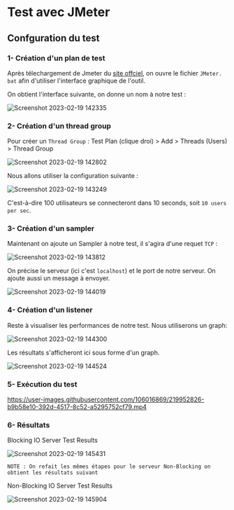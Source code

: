 # Test avec JMeter 
## Confguration du test
### 1- Création d'un plan de test
Après télechargement de Jmeter du [site offciel](https://jmeter.apache.org/download_jmeter.cgi), on ouvre le fichier `JMeter. bat` afin d'utiliser l'interface graphique de l'outil.

On obtient l'interface suivante, on donne un nom à notre test :

![Screenshot 2023-02-19 142335](https://user-images.githubusercontent.com/106016869/219951001-845e9756-42fb-440f-b1a5-e8a98e72fd29.png)

### 2- Création d'un thread group
Pour créer un `Thread Group` : Test Plan (clique droi) > Add > Threads (Users) > Thread Group

![Screenshot 2023-02-19 142802](https://user-images.githubusercontent.com/106016869/219951359-0232dd36-3956-4d00-8478-17b07b1b547d.png)

Nous allons utiliser la configuration suivante :

![Screenshot 2023-02-19 143249](https://user-images.githubusercontent.com/106016869/219951677-6741967f-3f8a-4178-8385-d23b3ee45762.png)

C'est-à-dire 100 utilisateurs se connecteront dans 10 seconds, soit `10 users per sec`.

### 3- Création d'un sampler
Maintenant on ajoute un Sampler à notre test, il s'agira d'une requet `TCP` :

![Screenshot 2023-02-19 143812](https://user-images.githubusercontent.com/106016869/219951836-c421a656-99bb-43cd-b955-fb8e010fbfcb.png)

On précise le serveur (ici c'est `localhost`) et le port de notre serveur. On ajoute aussi un message à envoyer.

![Screenshot 2023-02-19 144019](https://user-images.githubusercontent.com/106016869/219952006-53ba0ab6-41d7-4fc5-9ea2-cdb46610206e.png)

### 4- Création d'un listener
Reste à visualiser les performances de notre test. Nous utiliserons un graph:

![Screenshot 2023-02-19 144300](https://user-images.githubusercontent.com/106016869/219952127-544e04fa-d359-4a1c-8b6c-cefb8f60346a.png)

Les résultats s'afficheront ici sous forme d'un graph.

![Screenshot 2023-02-19 144524](https://user-images.githubusercontent.com/106016869/219952271-93b980ad-a340-47f6-878a-6da153ec49b9.png)

### 5- Exécution du test
https://user-images.githubusercontent.com/106016869/219952826-b9b58e10-392d-4517-8c52-a5295752cf79.mp4

### 6- Résultats
Blocking IO Server Test Results

![Screenshot 2023-02-19 145431](https://user-images.githubusercontent.com/106016869/219952721-91ddaf4a-c099-4031-bf1e-022f9c2b9585.png)

`NOTE : On refait les mêmes étapes pour le serveur Non-Blocking on obtient les résultats suivant`

Non-Blocking IO Server Test Results

![Screenshot 2023-02-19 145904](https://user-images.githubusercontent.com/106016869/219952991-db849aa7-06a5-4df8-a7b4-57a1a93ed439.png)


